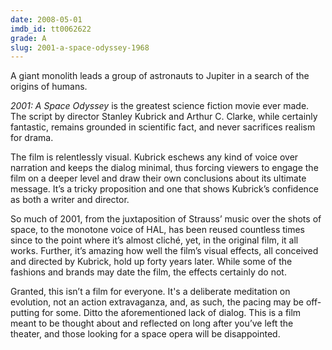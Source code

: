 ```yaml
---
date: 2008-05-01
imdb_id: tt0062622
grade: A
slug: 2001-a-space-odyssey-1968
---
```


A giant monolith leads a group of astronauts to Jupiter in a search of the origins of humans.

_2001: A Space Odyssey_ is the greatest science fiction movie ever made. The script by director Stanley Kubrick and Arthur C. Clarke, while certainly fantastic, remains grounded in scientific fact, and never sacrifices realism for drama.

The film is relentlessly visual. Kubrick eschews any kind of voice over narration and keeps the dialog minimal, thus forcing viewers to engage the film on a deeper level and draw their own conclusions about its ultimate message. It’s a tricky proposition and one that shows Kubrick’s confidence as both a writer and director.

So much of 2001, from the juxtaposition of Strauss’ music over the shots of space, to the monotone voice of HAL, has been reused countless times since to the point where it’s almost cliché, yet, in the original film, it all works. Further, it’s amazing how well the film’s visual effects, all conceived and directed by Kubrick, hold up forty years later. While some of the fashions and brands may date the film, the effects certainly do not.

Granted, this isn’t a film for everyone. It's a deliberate meditation on evolution, not an action extravaganza, and, as such, the pacing may be off-putting for some. Ditto the aforementioned lack of dialog. This is a film meant to be thought about and reflected on long after you’ve left the theater, and those looking for a space opera will be disappointed.

